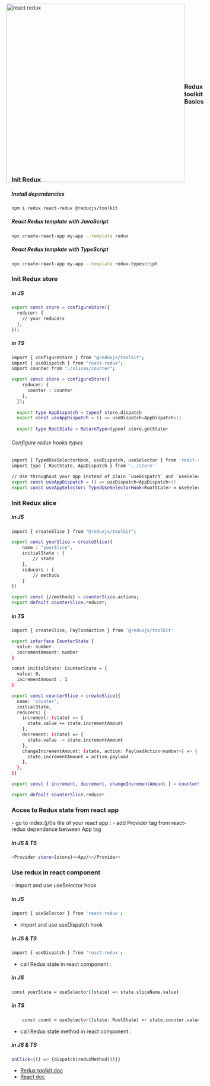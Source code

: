 <div style="display:flex;align-items:center;justify-content:center;width:100%;height:10vh;">
<img src="https://www.baptiste-donaux.fr/react-redux-concept/react-redux.png" alt="react redux" width="480">
<h3>Redux toolkit Basics</h3>
</div>


<h3>Init Redux</h3>
<h5>Install dependancies</h5>

```bash
npm i redux react-redux @reduxjs/toolkit
```

<h5>React Redux template with JavaScript</h5>

```bash
npx create-react-app my-app --template redux
```

<h5>React Redux template with TypeScript</h5>

```bash
npx create-react-app my-app --template redux-typescript
```

<h3>Init Redux store</h3>
<h5>in JS</h5>

```bash
export const store = configureStore({
  reducer: {
    // your reducers
  },
});
```

<h5>in TS</h5>

```bash
import { configureStore } from "@reduxjs/toolkit";
import { useDispatch } from "react-redux";
import counter from "./slices/counter";

export const store = configureStore({
    reducer: {
      counter : counter
    },
  });
  
  export type AppDispatch = typeof store.dispatch
  export const useAppDispatch = () => useDispatch<AppDispatch>()
  
  export type RootState = ReturnType<typeof store.getState>
```
<h6>Configure redux hooks types</h6>

```bash
import { TypedUseSelectorHook, useDispatch, useSelector } from 'react-redux'
import type { RootState, AppDispatch } from '../store'

// Use throughout your app instead of plain `useDispatch` and `useSelector`
export const useAppDispatch = () => useDispatch<AppDispatch>()
export const useAppSelector: TypedUseSelectorHook<RootState> = useSelector
```

<h3>Init Redux slice</h3>
<h5>in JS</h5>

```bash
import { createSlice } from "@reduxjs/toolkit";

export const yourSlice = createSlice({
    name : "yourSlice",
    initialState : {
        // state
    },
    reducers : {
        // methods
    }
})

export const {//methods} = counterSlice.actions;
export default counterSlice.reducer;
```

<h5>in TS</h5>

```bash
import { createSlice, PayloadAction } from '@reduxjs/toolkit'

export interface CounterState {
  value: number
  incrementAmount: number
}

const initialState: CounterState = {
  value: 0,
  incrementAmount : 1
}

export const counterSlice = createSlice({
  name: 'counter',
  initialState,
  reducers: {
    increment: (state) => {
      state.value += state.incrementAmount
    },
    decrement: (state) => {
      state.value -= state.incrementAmount
    },
    changeIncrementAmount: (state, action: PayloadAction<number>) => {
      state.incrementAmount = action.payload
    },
  },
})

export const { increment, decrement, changeIncrementAmount } = counterSlice.actions

export default counterSlice.reducer
```

<h3>Acces to Redux state from react app</h3>
-   go to index.(j/t)s file of your react app :
-   add Provider tag from react-redux dependance between App tag
<h5>in JS & TS</h5>

```bash
<Provider store={store}><App/></Provider>
```

<h3>Use redux in react component</h3>
-  import and use useSelector hook
<h5>in JS</h5>

```bash
import { useSelector } from 'react-redux';
```

-  import and use useDispatch hook
<h5>in JS & TS</h5>

```bash
import { useDispatch } from 'react-redux';
```

-  call Redux state in react component : 
<h5>in JS</h5>

```bash
const yourState = useSelector((state) => state.sliceName.value)
```
<h5>in TS</h5>

```bash
    const count = useSelector((state: RootState) => state.counter.value);
```

-  call Redux state method in react component : 
<h5>in JS & TS</h5>

```bash
onClick={() => {dispatch(reduxMethod())}}
```

- [Redux toolkit doc](https://redux-toolkit.js.org/)
- [React doc](https://fr.reactjs.org/)
